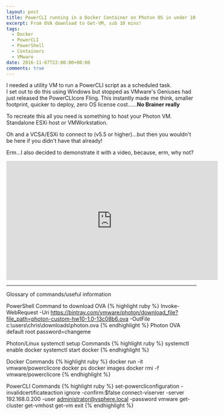 ```yaml
---
layout: post
title: PowerCLI running in a Docker Container on Photon OS in under 10 minutes
excerpt: From OVA download to Get-VM, sub 10 mins!
tags: 
  - Docker
  - PowerCLI
  - PowerShell
  - Containers
  - VMware
date: 2016-11-07T22:00:00+00:00
comments: true
---
```


I needed a utility VM to run a PowerCLI script as a scheduled task.  
I set out to do this using Windows but stopped as VMware's Geniuses had just released the PowerCLIcore Fling. This instantly made me think, smaller footprint, quicker to deploy, zero OS license cost......**No Brainer really**

To recreate this all you need is something to host your Photon VM. Standalone ESXi host or VMWorkstation.

Oh and a VCSA/ESXi to connect to (v5.5 or higher)...but then you wouldn't be here if you didn't have that already!

Erm...I also decided to demonstrate it with a video, because, erm, why not?
  
<iframe width="560" height="315" src="https://www.youtube.com/embed/hhsu00m05zU" frameborder="0" allowfullscreen></iframe>
<HR>
Glossary of commands/useful information


PowerShell Command to download OVA
{% highlight ruby %}
Invoke-WebRequest -Uri https://bintray.com/vmware/photon/download_file?file_path=photon-custom-hw10-1.0-13c08b6.ova -OutFile c:\users\chris\downloads\photon.ova
{% endhighlight %}
Photon OVA default root password=changeme

Photon/Linux systemctl setup Commands
{% highlight ruby %}
systemctl enable docker
systemctl start docker
{% endhighlight %}

Docker Commands
{% highlight ruby %}
docker run -it vmware/powerclicore
docker ps
docker images
docker rmi -f vmware/powerclicore
{% endhighlight %}

PowerCLI Commands
{% highlight ruby %}
set-powercliconfiguration -invalidcertificateaction ignore -confirm:$false
connect-viserver -server 192.168.0.200 -user administrator@vsphere.local -password vmware
get-cluster
get-vmhost
get-vm
exit
{% endhighlight %}

